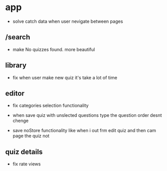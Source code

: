 # app

- solve catch data when user nevigate between pages

## /search

- make No quizzes found. more beautiful

## library

- fix when user make new quiz it's take a lot of time

## editor

- fix categories selection functionality

- when save quiz with unslected questions type the question order desnt chenge

- save noStore functionality like when i out frm edit quiz and then cam page the quiz not

## quiz details

- fix rate views
